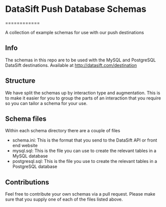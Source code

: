 # DataSift Push Database Schemas
============

A collection of example schemas for use with our push destinations

## Info

The schemas in this repo are to be used with the MySQL and PostgreSQL DataSift destinations. Available at http://datasift.com/destination

## Structure

We have split the schemas up by interaction type and augmentation. This is to make it easier for you to group the parts of an interaction that you require so you can tailor a schema for your use.

## Schema files

Within each schema directory there are a couple of files

* schema.ini: This is the format that you send to the DataSift API or front end website
* mysql.sql: This is the file you can use to create the relevant tables in a MySQL database
* postgresql.sql: This is the file you use to create the relevant tables in a PostgreSQL database

## Contributions

Feel free to contribute your own schemas via a pull request. Please make sure that you supply one of each of the files listed above.